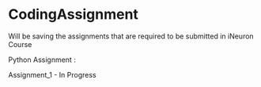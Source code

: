 # CodingAssignment
Will be saving the assignments that are required to be submitted in iNeuron Course

Python Assignment :

Assignment_1 - In Progress
